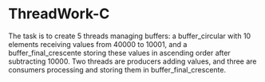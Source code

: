 # ThreadWork-C
The task is to create 5 threads managing buffers: a buffer_circular with 10 elements receiving values from 40000 to 10001, and a buffer_final_crescente storing these values in ascending order after subtracting 10000. Two threads are producers adding values, and three are consumers processing and storing them in buffer_final_crescente.
